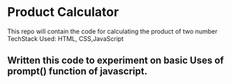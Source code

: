 # Product Calculator
 This repo will contain the code for calculating the product of two number
 TechStack Used: HTML, CSS,JavaScript
## Written this code to experiment on basic Uses of prompt() function of javascript.
